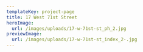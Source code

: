 ```yaml
---
templateKey: project-page
title: 17 West 71st Street
heroImage:
  url: /images/uploads/17-w-71st-st_ph_2.jpg
previewImage:
  url: /images/uploads/17-w-71st-st_index_2-.jpg
---
```


